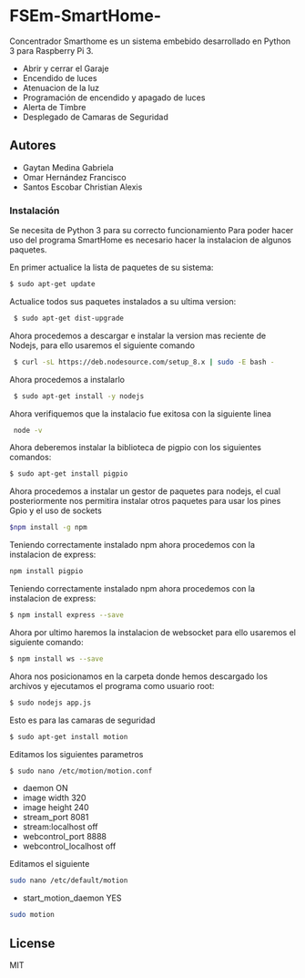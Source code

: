 # FSEm-SmartHome-
Concentrador Smarthome es un sistema embebido desarrollado en Python 3 para Raspberry Pi 3. 
- Abrir y cerrar el Garaje
- Encendido de luces
- Atenuacion de la luz
- Programación de encendido y apagado de luces
- Alerta de Timbre
- Desplegado de Camaras de Seguridad
 
## Autores
- Gaytan Medina Gabriela
- Omar Hernández Francisco
- Santos Escobar Christian Alexis
  
  
### Instalación
Se necesita de Python 3 para su correcto funcionamiento
Para poder hacer uso del programa SmartHome es necesario hacer la instalacion de algunos paquetes.

En primer actualice la lista de paquetes de su sistema:
```sh
$ sudo apt-get update
```
Actualice todos sus paquetes instalados a su ultima version:
```sh
 $ sudo apt-get dist-upgrade
```
Ahora procedemos a descargar e instalar la version mas reciente de Nodejs, para ello usaremos el siguiente comando
```sh
 $ curl -sL https://deb.nodesource.com/setup_8.x | sudo -E bash -
 ```
Ahora procedemos a instalarlo
```sh
 $ sudo apt-get install -y nodejs
```
Ahora verifiquemos que la instalacio fue exitosa con la siguiente linea
```sh
 node -v
```
Ahora deberemos instalar la biblioteca de pigpio con los siguientes comandos:
```sh
$ sudo apt-get install pigpio
``````
Ahora procedemos a instalar un gestor de paquetes para nodejs, el cual posteriormente nos
permitira instalar otros paquetes para usar los pines Gpio y el uso de sockets
```sh
$npm install -g npm
```
Teniendo correctamente instalado npm ahora procedemos con la instalacion de express:
```sh
npm install pigpio
```
Teniendo correctamente instalado npm ahora procedemos con la instalacion de express:
```sh
$ npm install express --save
```
Ahora por ultimo haremos la instalacion de websocket para ello usaremos el siguiente comando:
```sh
$ npm install ws --save
```
Ahora nos posicionamos en la carpeta donde hemos descargado los archivos y ejecutamos el programa 
como usuario root:
```sh
$ sudo nodejs app.js
```
Esto es para las camaras de seguridad
```sh
$ sudo apt-get install motion
```
Editamos los siguientes parametros 
```sh
$ sudo nano /etc/motion/motion.conf
```

- daemon ON
- image width 320
- image height 240
- stream_port 8081
- stream:localhost off
- webcontrol_port 8888
- webcontrol_localhost off

Editamos el siguiente
```sh
sudo nano /etc/default/motion
```
- start_motion_daemon YES

```sh
sudo motion
```


License
----

MIT
